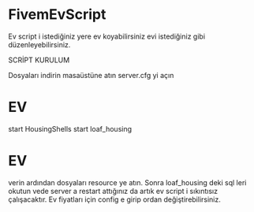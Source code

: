 # FivemEvScript

Ev script i istediğiniz yere ev koyabilirsiniz evi istediğiniz gibi düzenleyebilirsiniz.

SCRİPT KURULUM

Dosyaları indirin masaüstüne atın server.cfg yi açın

# EV #
start HousingShells
start loaf_housing
# EV #

verin ardından dosyaları resource ye atın.
Sonra loaf_housing deki sql leri okutun vede server a restart attığınız da artık ev script i sıkıntısız çalışacaktır.
Ev fiyatları için config e girip ordan değiştirebilirsiniz.
